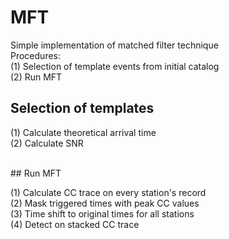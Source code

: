 # MFT
Simple implementation of matched filter technique
<br>
Procedures: <br>
(1) Selection of template events from initial catalog <br>
(2) Run MFT <br>

## Selection of templates  

(1) Calculate theoretical arrival time <br>
(2) Calculate SNR <br>

<br>
## Run MFT <br>

(1) Calculate CC trace on every station's record <br>
(2) Mask triggered times with peak CC values <br>
(3) Time shift to original times for all stations <br>
(4) Detect on stacked CC trace
